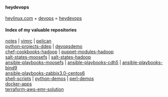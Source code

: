 #### heydevops

[heylinux.com](http://heylinux.com) + [devops](http://zh.wikipedia.org/zh-cn/DevOps) = [heydevops](https://github.com/mcsrainbow/heydevops)

#### Index of my valuable repositories

[notes](https://github.com/mcsrainbow/notes) | [vimrc](https://github.com/mcsrainbow/vimrc) | [pelican](https://github.com/mcsrainbow/pelican)<br />
[python-projects-ddep](https://github.com/mcsrainbow/python-projects-ddep) | [devopsdemo](https://github.com/mcsrainbow/devopsdemo)<br />
[chef-cookbooks-hadoop](https://github.com/mcsrainbow/chef-cookbooks-hadoop) | [puppet-modules-hadoop](https://github.com/mcsrainbow/puppet-modules-hadoop)<br />
[salt-states-moosefs](https://github.com/mcsrainbow/salt-states-moosefs) | [salt-states-hadoop](https://github.com/mcsrainbow/salt-states-hadoop)<br />
[ansible-playbooks-moosefs](https://github.com/mcsrainbow/ansible-playbooks-moosefs) | [ansible-playbooks-cdh5](https://github.com/mcsrainbow/ansible-playbooks-cdh5) | [ansible-playbooks-bind9](https://github.com/mcsrainbow/ansible-playbooks-bind9)<br />
[ansible-playbooks-zabbix3.0-centos6](https://github.com/mcsrainbow/ansible-playbooks-zabbix3.0-centos6)<br />
[shell-scripts](https://github.com/mcsrainbow/shell-scripts) | [python-demos](https://github.com/mcsrainbow/python-demos) | [perl-demos](https://github.com/mcsrainbow/perl-demos)<br />
[docker-apps](https://github.com/mcsrainbow/docker-apps)<br />
[terraform-aws-emr-solution](https://github.com/mcsrainbow/terraform-aws-emr-solution)<br />
